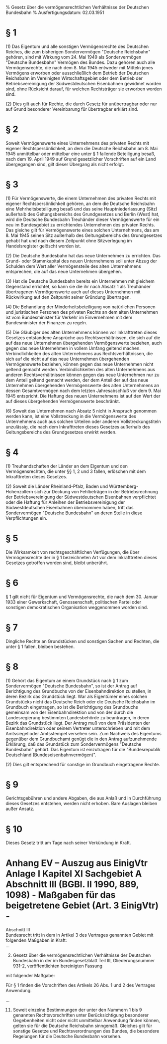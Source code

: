 % Gesetz über die vermögensrechtlichen Verhältnisse der Deutschen Bundesbahn
% Ausfertigungsdatum: 02.03.1951
 
# § 1

(1) Das Eigentum und alle sonstigen Vermögensrechte des Deutschen Reiches, die zum bisherigen Sondervermögen "Deutsche Reichsbahn" gehören, sind mit Wirkung vom 24. Mai 1949 als Sondervermögen "Deutsche Bundesbahn" Vermögen des Bundes. Dazu gehören auch alle Vermögensrechte, die nach dem 8. Mai 1945 entweder mit Mitteln jenes Vermögens erworben oder ausschließlich dem Betrieb der Deutschen Reichsbahn im Vereinigten Wirtschaftsgebiet oder dem Betrieb der Betriebsvereinigung der Südwestdeutschen Eisenbahnen gewidmet worden sind, ohne Rücksicht darauf, für welchen Rechtsträger sie erworben worden sind.

(2) Dies gilt auch für Rechte, die durch Gesetz für unübertragbar oder nur auf Grund besonderer Vereinbarung für übertragbar erklärt sind.

# § 2

Soweit Vermögenswerte eines Unternehmens des privaten Rechts mit eigener Rechtspersönlichkeit, an dem die Deutsche Reichsbahn am 8. Mai 1945 unmittelbar oder mittelbar eine unter § 1 fallende Beteiligung besaß, nach dem 19. April 1949 auf Grund gesetzlicher Vorschriften auf ein Land übergegangen sind, gilt dieser Übergang als nicht erfolgt.

# § 3

(1) Für Vermögenswerte, die einem Unternehmen des privaten Rechts mit eigener Rechtspersönlichkeit gehören, an dem die Deutsche Reichsbahn eine Mehrheitsbeteiligung besaß und das seine Hauptniederlassung (Sitz) außerhalb des Geltungsbereichs des Grundgesetzes und Berlin (West) hat, wird die Deutsche Bundesbahn Treuhänder dieser Vermögenswerte für ein neu im Bundesgebiet zu errichtendes Unternehmen des privaten Rechts. Das gleiche gilt für Vermögenswerte eines solchen Unternehmens, das am 8. Mai 1945 seinen Sitz außerhalb des Geltungsbereichs des Grundgesetzes gehabt hat und nach diesem Zeitpunkt ohne Sitzverlegung im Handelsregister gelöscht worden ist.

(2) Die Deutsche Bundesbahn hat das neue Unternehmen zu errichten. Das Grund- oder Stammkapital des neuen Unternehmens soll unter Abzug der Schulden dem Wert aller Vermögensteile des alten Unternehmens entsprechen, die auf das neue Unternehmen übergehen.

(3) Hat die Deutsche Bundesbahn bereits ein Unternehmen mit gleichem Gegenstand errichtet, so kann sie die ihr nach Absatz 1 als Treuhänder übertragenen Vermögenswerte auch auf dieses Unternehmen mit Rückwirkung auf den Zeitpunkt seiner Gründung übertragen.

(4) Die Behandlung der Minderheitsbeteiligung von natürlichen Personen und juristischen Personen des privaten Rechts an dem alten Unternehmen ist vom Bundesminister für Verkehr im Einvernehmen mit dem Bundesminister der Finanzen zu regeln.

(5) Die Gläubiger des alten Unternehmens können vor Inkrafttreten dieses Gesetzes entstandene Ansprüche aus Rechtsverhältnissen, die sich auf die auf das neue Unternehmen übergehenden Vermögenswerte beziehen, auch gegen das neue Unternehmen in vollem Umfang geltend machen. Verbindlichkeiten des alten Unternehmens aus Rechtsverhältnissen, die sich auf die nicht auf das neue Unternehmen übergehenden Vermögenswerte beziehen, können gegen das neue Unternehmen nicht geltend gemacht werden. Verbindlichkeiten des alten Unternehmens aus anderen Rechtsverhältnissen können gegen das neue Unternehmen nur zu dem Anteil geltend gemacht werden, der dem Anteil der auf das neue Unternehmen übergehenden Vermögenswerte des alten Unternehmens an dessen Gesamtvermögen nach dem letzten Jahresabschluß vor dem 9. Mai 1945 entspricht. Die Haftung des neuen Unternehmens ist auf den Wert der auf dieses übergehenden Vermögenswerte beschränkt.

(6) Soweit das Unternehmen nach Absatz 5 nicht in Anspruch genommen werden kann, ist eine Vollstreckung in die Vermögenswerte des Unternehmens auch aus solchen Urteilen oder anderen Vollstreckungstiteln unzulässig, die nach dem Inkrafttreten dieses Gesetzes außerhalb des Geltungsbereichs des Grundgesetzes erwirkt werden.

# § 4

(1) Treuhandschaften der Länder an dem Eigentum und den Vermögensrechten, die unter §§ 1, 2 und 3 fallen, erlöschen mit dem Inkrafttreten dieses Gesetzes.

(2) Soweit die Länder Rheinland-Pfalz, Baden und Württemberg-Hohenzollern sich zur Deckung von Fehlbeträgen in der Betriebsrechnung der Betriebsvereinigung der Südwestdeutschen Eisenbahnen verpflichtet oder die Haftung für Anleihen der Betriebsvereinigung der Südwestdeutschen Eisenbahnen übernommen haben, tritt das Sondervermögen "Deutsche Bundesbahn" an deren Stelle in diese Verpflichtungen ein.

# § 5

Die Wirksamkeit von rechtsgeschäftlichen Verfügungen, die über Vermögensrechte der in § 1 bezeichneten Art vor dem Inkrafttreten dieses Gesetzes getroffen worden sind, bleibt unberührt.

# § 6

§ 1 gilt nicht für Eigentum und Vermögensrechte, die nach dem 30. Januar 1933 einer Gewerkschaft, Genossenschaft, politischen Partei oder sonstigen demokratischen Organisation weggenommen worden sind.

# § 7

Dingliche Rechte an Grundstücken und sonstigen Sachen und Rechten, die unter § 1 fallen, bleiben bestehen.

# § 8

(1) Gehört das Eigentum an einem Grundstück nach § 1 zum Sondervermögen "Deutsche Bundesbahn", so ist der Antrag auf Berichtigung des Grundbuchs von der Eisenbahndirektion zu stellen, in deren Bezirk das Grundstück liegt. War als Eigentümer eines solchen Grundstücks nicht das Deutsche Reich oder die Deutsche Reichsbahn im Grundbuch eingetragen, so ist die Berichtigung des Grundbuchs gemeinsam von der Eisenbahndirektion und von der durch die Landesregierung bestimmten Landesbehörde zu beantragen, in deren Bezirk das Grundstück liegt. Der Antrag muß von dem Präsidenten der Eisenbahndirektion oder seinem Vertreter unterschrieben und mit dem Amtssiegel oder Amtsstempel versehen sein. Zum Nachweis des Eigentums gegenüber dem Grundbuchamt genügt die in den Antrag aufzunehmende Erklärung, daß das Grundstück zum Sondervermögens "Deutsche Bundesbahn" gehört. Das Eigentum ist einzutragen für die "Bundesrepublik Deutschland (Bundeseisenbahnvermögen)".

(2) Dies gilt entsprechend für sonstige im Grundbuch eingetragene Rechte.

# § 9

Gerichtsgebühren und andere Abgaben, die aus Anlaß und in Durchführung dieses Gesetzes entstehen, werden nicht erhoben. Bare Auslagen bleiben außer Ansatz.

# § 10

Dieses Gesetz tritt am Tage nach seiner Verkündung in Kraft.

# Anhang EV – Auszug aus EinigVtr Anlage I Kapitel XI Sachgebiet A Abschnitt III  (BGBl. II 1990, 889, 1098)  - Maßgaben für das beigetretene Gebiet (Art. 3 EinigVtr) -

Abschnitt III  
Bundesrecht tritt in dem in Artikel 3 des Vertrages genannten Gebiet mit folgenden Maßgaben in Kraft:  
...

2. Gesetz über die vermögensrechtlichen Verhältnisse der Deutschen Bundesbahn in der im Bundesgesetzblatt Teil III, Gliederungsnummer 931-2, veröffentlichten bereinigten Fassung

mit folgender Maßgabe:

Für § 1 finden die Vorschriften des Artikels 26 Abs. 1 und 2 des Vertrages Anwendung.

  
...

11. Soweit einzelne Bestimmungen der unter den Nummern 1 bis 9 genannten Rechtsvorschriften unter Berücksichtigung besonderer Gegebenheiten nicht oder nicht unmittelbar Anwendung finden können, gelten sie für die Deutsche Reichsbahn sinngemäß. Gleiches gilt für sonstige Gesetze und Rechtsverordnungen des Bundes, die besondere Regelungen für die Deutsche Bundesbahn vorsehen.
